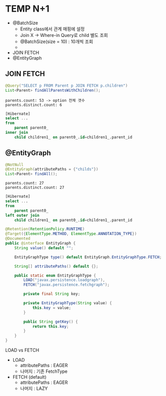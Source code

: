 # TEMP N+1


- @BatchSize
    - Entity class에서 관계 매핑에 설정
    - Join X -> Where-in Query로 child 별도 조회
    - @BatchSize(size = 10) : 10개씩 조회
    - 
- JOIN FETCH
- @EntityGraph


## JOIN FETCH

```java
@Query("SELECT p FROM Parent p JOIN FETCH p.children")
List<Parent> findAllParentsWithChildren();
```
```
parents.count: 53 -> option 전체 갯수
parents.distinct.count: 6
```
```sql
[Hibernate] 
select ...
from
    parent parent0_
inner join
    child children1_ on parent0_.id=children1_.parent_id
```
## @EntityGraph

```java
@NotNull
@EntityGraph(attributePaths = {"childs"})
List<Parent> findAll();
```
```
parents.count: 27
parents.distinct.count: 27
```
```sql
[Hibernate]
select ...
from
    parent parent0_
left outer join
    child children1_ on parent0_.id=children1_.parent_id
```


```java
@Retention(RetentionPolicy.RUNTIME)
@Target({ElementType.METHOD, ElementType.ANNOTATION_TYPE})
@Documented
public @interface EntityGraph {
    String value() default "";

    EntityGraphType type() default EntityGraph.EntityGraphType.FETCH;

    String[] attributePaths() default {};

    public static enum EntityGraphType {
        LOAD("javax.persistence.loadgraph"),
        FETCH("javax.persistence.fetchgraph");

        private final String key;

        private EntityGraphType(String value) {
            this.key = value;
        }

        public String getKey() {
            return this.key;
        }
    }
}

```

LOAD vs FETCH
- LOAD
    - attributePaths : EAGER
    - 나머지 : 기존 FetchType
- FETCH (default)
    - attributePaths : EAGER
    - 나머지 : LAZY

